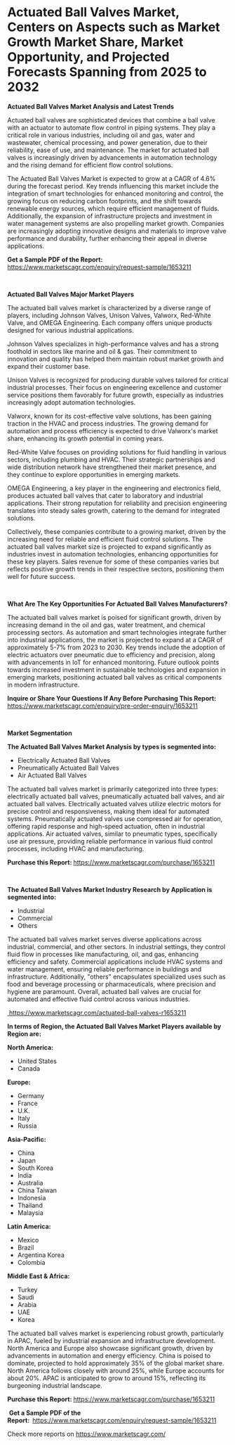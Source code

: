 <p><h1>Actuated Ball Valves Market, Centers on Aspects such as Market Growth Market Share, Market Opportunity, and Projected Forecasts Spanning from 2025 to 2032</h1></p><p><strong>Actuated Ball Valves Market Analysis and Latest Trends</strong></p>
<p><p>Actuated ball valves are sophisticated devices that combine a ball valve with an actuator to automate flow control in piping systems. They play a critical role in various industries, including oil and gas, water and wastewater, chemical processing, and power generation, due to their reliability, ease of use, and maintenance. The market for actuated ball valves is increasingly driven by advancements in automation technology and the rising demand for efficient flow control solutions. </p><p>The Actuated Ball Valves Market is expected to grow at a CAGR of 4.6% during the forecast period. Key trends influencing this market include the integration of smart technologies for enhanced monitoring and control, the growing focus on reducing carbon footprints, and the shift towards renewable energy sources, which require efficient management of fluids. Additionally, the expansion of infrastructure projects and investment in water management systems are also propelling market growth. Companies are increasingly adopting innovative designs and materials to improve valve performance and durability, further enhancing their appeal in diverse applications.</p></p>
<p><strong>Get a Sample PDF of the Report:&nbsp;</strong> <a href="https://www.marketscagr.com/enquiry/request-sample/1653211?utm_campaign=2782&utm_medium=2&utm_source=Github&utm_content=ia&utm_term=05032025&utm_id=actuated-ball-valves">https://www.marketscagr.com/enquiry/request-sample/1653211</a></p>
<p>&nbsp;</p>
<p><strong>Actuated Ball Valves Major Market Players</strong></p>
<p><p>The actuated ball valves market is characterized by a diverse range of players, including Johnson Valves, Unison Valves, Valworx, Red-White Valve, and OMEGA Engineering. Each company offers unique products designed for various industrial applications.</p><p>Johnson Valves specializes in high-performance valves and has a strong foothold in sectors like marine and oil & gas. Their commitment to innovation and quality has helped them maintain robust market growth and expand their customer base.</p><p>Unison Valves is recognized for producing durable valves tailored for critical industrial processes. Their focus on engineering excellence and customer service positions them favorably for future growth, especially as industries increasingly adopt automation technologies.</p><p>Valworx, known for its cost-effective valve solutions, has been gaining traction in the HVAC and process industries. The growing demand for automation and process efficiency is expected to drive Valworx's market share, enhancing its growth potential in coming years.</p><p>Red-White Valve focuses on providing solutions for fluid handling in various sectors, including plumbing and HVAC. Their strategic partnerships and wide distribution network have strengthened their market presence, and they continue to explore opportunities in emerging markets.</p><p>OMEGA Engineering, a key player in the engineering and electronics field, produces actuated ball valves that cater to laboratory and industrial applications. Their strong reputation for reliability and precision engineering translates into steady sales growth, catering to the demand for integrated solutions.</p><p>Collectively, these companies contribute to a growing market, driven by the increasing need for reliable and efficient fluid control solutions. The actuated ball valves market size is projected to expand significantly as industries invest in automation technologies, enhancing opportunities for these key players. Sales revenue for some of these companies varies but reflects positive growth trends in their respective sectors, positioning them well for future success.</p></p>
<p>&nbsp;</p>
<p><strong>What Are The Key Opportunities For Actuated Ball Valves Manufacturers?</strong></p>
<p><p>The actuated ball valves market is poised for significant growth, driven by increasing demand in the oil and gas, water treatment, and chemical processing sectors. As automation and smart technologies integrate further into industrial applications, the market is projected to expand at a CAGR of approximately 5-7% from 2023 to 2030. Key trends include the adoption of electric actuators over pneumatic due to efficiency and precision, along with advancements in IoT for enhanced monitoring. Future outlook points towards increased investment in sustainable technologies and expansion in emerging markets, positioning actuated ball valves as critical components in modern infrastructure.</p></p>
<p><strong>Inquire or Share Your Questions If Any Before Purchasing This Report:</strong> <a href="https://www.marketscagr.com/enquiry/pre-order-enquiry/1653211?utm_campaign=2782&utm_medium=2&utm_source=Github&utm_content=ia&utm_term=05032025&utm_id=actuated-ball-valves">https://www.marketscagr.com/enquiry/pre-order-enquiry/1653211</a></p>
<p>&nbsp;</p>
<p><strong>Market Segmentation</strong></p>
<p><strong>The Actuated Ball Valves Market Analysis by types is segmented into:</strong></p>
<p><ul><li>Electrically Actuated Ball Valves</li><li>Pneumatically Actuated Ball Valves</li><li>Air Actuated Ball Valves</li></ul></p>
<p><p>The actuated ball valves market is primarily categorized into three types: electrically actuated ball valves, pneumatically actuated ball valves, and air actuated ball valves. Electrically actuated valves utilize electric motors for precise control and responsiveness, making them ideal for automated systems. Pneumatically actuated valves use compressed air for operation, offering rapid response and high-speed actuation, often in industrial applications. Air actuated valves, similar to pneumatic types, specifically use air pressure, providing reliable performance in various fluid control processes, including HVAC and manufacturing.</p></p>
<p><strong>Purchase this Report:&nbsp;</strong><a href="https://www.marketscagr.com/purchase/1653211?utm_campaign=2782&utm_medium=2&utm_source=Github&utm_content=ia&utm_term=05032025&utm_id=actuated-ball-valves">https://www.marketscagr.com/purchase/1653211</a></p>
<p>&nbsp;</p>
<p><strong>The Actuated Ball Valves Market Industry Research by Application is segmented into:</strong></p>
<p><ul><li>Industrial</li><li>Commercial</li><li>Others</li></ul></p>
<p><p>The actuated ball valves market serves diverse applications across industrial, commercial, and other sectors. In industrial settings, they control fluid flow in processes like manufacturing, oil, and gas, enhancing efficiency and safety. Commercial applications include HVAC systems and water management, ensuring reliable performance in buildings and infrastructure. Additionally, "others" encapsulates specialized uses such as food and beverage processing or pharmaceuticals, where precision and hygiene are paramount. Overall, actuated ball valves are crucial for automated and effective fluid control across various industries.</p></p>
<p><a href="https://www.marketscagr.com/actuated-ball-valves-r1653211?utm_campaign=2782&utm_medium=2&utm_source=Github&utm_content=ia&utm_term=05032025&utm_id=actuated-ball-valves">&nbsp;https://www.marketscagr.com/actuated-ball-valves-r1653211</a></p>
<p><strong>In terms of Region, the Actuated Ball Valves Market Players available by Region are:</strong></p>
<p>
    <p> <strong> North America: </strong>
        <ul>
            <li>United States</li>
            <li>Canada</li>
        </ul>
        </p> 
    <p> <strong> Europe: </strong>
        <ul>
            <li>Germany</li>
            <li>France</li>
            <li>U.K.</li>
            <li>Italy</li>
            <li>Russia</li>
        </ul>
        </p> 
    <p> <strong> Asia-Pacific: </strong>
        <ul>
            <li>China</li>
            <li>Japan</li>
            <li>South Korea</li>
            <li>India</li>
            <li>Australia</li>
            <li>China Taiwan</li>
            <li>Indonesia</li>
            <li>Thailand</li>
            <li>Malaysia</li>
        </ul>
        </p> 
    <p> <strong> Latin America: </strong>
        <ul>
            <li>Mexico</li>
            <li>Brazil</li>
            <li>Argentina Korea</li>
            <li>Colombia</li>
        </ul>
        </p> 
    <p> <strong> Middle East & Africa: </strong>
        <ul>
            <li>Turkey</li>
            <li>Saudi</li>
            <li>Arabia</li>
            <li>UAE</li>
            <li>Korea</li>
        </ul>
    </p>
    </p>
<p><p>The actuated ball valves market is experiencing robust growth, particularly in APAC, fueled by industrial expansion and infrastructure development. North America and Europe also showcase significant growth, driven by advancements in automation and energy efficiency. China is poised to dominate, projected to hold approximately 35% of the global market share. North America follows closely with around 25%, while Europe accounts for about 20%. APAC is anticipated to grow to around 15%, reflecting its burgeoning industrial landscape.</p></p>
<p><strong>Purchase this Report: </strong><a href="https://www.marketscagr.com/purchase/1653211?utm_campaign=2782&utm_medium=2&utm_source=Github&utm_content=ia&utm_term=05032025&utm_id=actuated-ball-valves">https://www.marketscagr.com/purchase/1653211</a></p>
<p>&nbsp;<strong>Get a Sample PDF of the Report:&nbsp;&nbsp;</strong><a href="https://www.marketscagr.com/enquiry/request-sample/1653211?utm_campaign=2782&utm_medium=2&utm_source=Github&utm_content=ia&utm_term=05032025&utm_id=actuated-ball-valves">https://www.marketscagr.com/enquiry/request-sample/1653211</a></p>
<p><strong></strong></p>
<p>Check more reports on <a href="https://www.marketscagr.com/?utm_campaign=2782&utm_medium=2&utm_source=Github&utm_content=ia&utm_term=05032025&utm_id=actuated-ball-valves">https://www.marketscagr.com/</a></p>